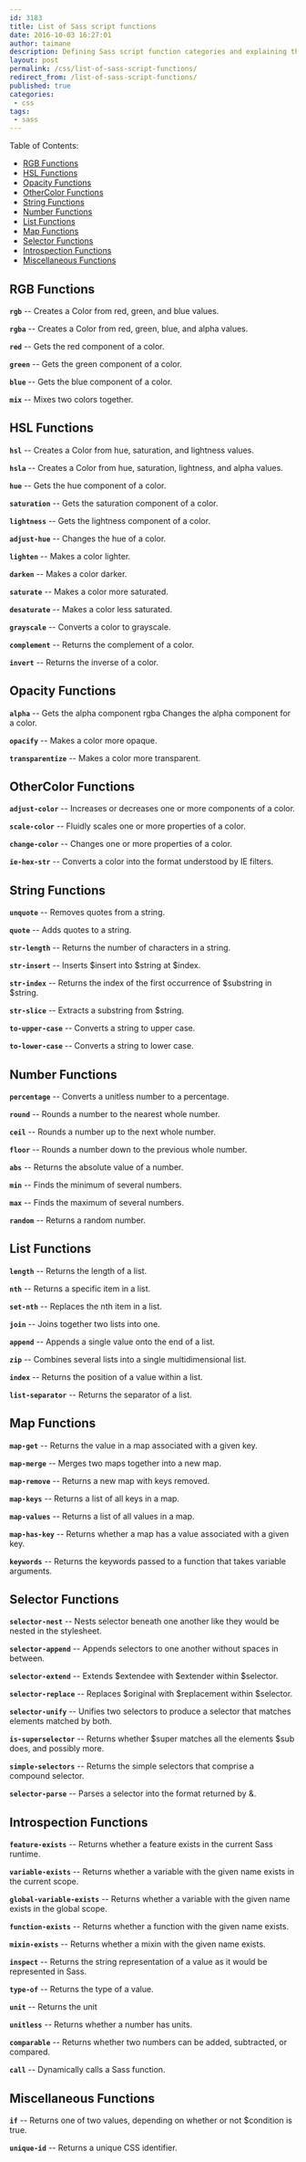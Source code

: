 ```yaml
---
id: 3183
title: List of Sass script functions
date: 2016-10-03 16:27:01
author: taimane
description: Defining Sass script function categories and explaining the functions in few words
layout: post
permalink: /css/list-of-sass-script-functions/
redirect_from: /list-of-sass-script-functions/
published: true
categories:
 - css
tags:
 - sass
---
```

Table of Contents:
- [RGB Functions](#rgb-functions)
- [HSL Functions](#hsl-functions)
- [Opacity Functions](#opacity-functions)
- [OtherColor Functions](#othercolor-functions)
- [String Functions](#string-functions)
- [Number Functions](#number-functions)
- [List Functions](#list-functions)
- [Map Functions](#map-functions)
- [Selector Functions](#selector-functions)
- [Introspection Functions](#introspection-functions)
- [Miscellaneous Functions](#miscellaneous-functions)
## RGB Functions

**`rgb`** -- Creates a Color from red, green, and blue values.

**`rgba`** -- Creates a Color from red, green, blue, and alpha values.

**`red`** -- Gets the red component of a color.

**`green`** -- Gets the green component of a color.

**`blue`** -- Gets the blue component of a color.

**`mix`** -- Mixes two colors together. 



## HSL Functions



**`hsl`** -- Creates a Color from hue, saturation, and lightness values.

**`hsla`** -- Creates a Color from hue, saturation, lightness, and alpha values.

**`hue`** -- Gets the hue component of a color.

**`saturation`** -- Gets the saturation component of a color.

**`lightness`** -- Gets the lightness component of a color.

**`adjust-hue`** -- Changes the hue of a color.

**`lighten`** -- Makes a color lighter.

**`darken`** -- Makes a color darker.

**`saturate`** -- Makes a color more saturated.

**`desaturate`** -- Makes a color less saturated.

**`grayscale`** -- Converts a color to grayscale.

**`complement`** -- Returns the complement of a color.

**`invert`** -- Returns the inverse of a color. 



## Opacity Functions



**`alpha`** -- Gets the alpha component rgba Changes the alpha component for a color.

**`opacify`** -- Makes a color more opaque.

**`transparentize`** -- Makes a color more transparent.



## OtherColor Functions



**`adjust-color`** -- Increases or decreases one or more components of a color.

**`scale-color`** -- Fluidly scales one or more properties of a color.

**`change-color`** -- Changes one or more properties of a color.

**`ie-hex-str`** -- Converts a color into the format understood by IE filters. 



## String Functions



**`unquote`** -- Removes quotes from a string.

**`quote`** -- Adds quotes to a string.

**`str-length`** -- Returns the number of characters in a string.

**`str-insert`** -- Inserts $insert into $string at $index.

**`str-index`** -- Returns the index of the first occurrence of $substring in $string.

**`str-slice`** -- Extracts a substring from $string.

**`to-upper-case`** -- Converts a string to upper case.

**`to-lower-case`** -- Converts a string to lower case.



## Number Functions



**`percentage`** -- Converts a unitless number to a percentage.

**`round`** -- Rounds a number to the nearest whole number.

**`ceil`** -- Rounds a number up to the next whole number.

**`floor`** -- Rounds a number down to the previous whole number.

**`abs`** -- Returns the absolute value of a number.

**`min`** -- Finds the minimum of several numbers.

**`max`** -- Finds the maximum of several numbers.

**`random`** -- Returns a random number.



## List Functions



**`length`** -- Returns the length of a list.

**`nth`** -- Returns a specific item in a list.

**`set-nth`** -- Replaces the nth item in a list.

**`join`** -- Joins together two lists into one.

**`append`** -- Appends a single value onto the end of a list.

**`zip`** -- Combines several lists into a single multidimensional list.

**`index`** -- Returns the position of a value within a list.

**`list-separator`** -- Returns the separator of a list.



## Map Functions



**`map-get`** -- Returns the value in a map associated with a given key.

**`map-merge`** -- Merges two maps together into a new map.

**`map-remove`** -- Returns a new map with keys removed.

**`map-keys`** -- Returns a list of all keys in a map.

**`map-values`** -- Returns a list of all values in a map.

**`map-has-key`** -- Returns whether a map has a value associated with a given key.

**`keywords`** -- Returns the keywords passed to a function that takes variable arguments.



## Selector Functions



**`selector-nest`** -- Nests selector beneath one another like they would be nested in the stylesheet.

**`selector-append`** -- Appends selectors to one another without spaces in between.

**`selector-extend`** -- Extends $extendee with $extender within $selector.

**`selector-replace`** -- Replaces $original with $replacement within $selector.

**`selector-unify`** -- Unifies two selectors to produce a selector that matches elements matched by both.

**`is-superselector`** -- Returns whether $super matches all the elements $sub does, and possibly more.

**`simple-selectors`** -- Returns the simple selectors that comprise a compound selector.

**`selector-parse`** -- Parses a selector into the format returned by &.





## Introspection Functions



**`feature-exists`** -- Returns whether a feature exists in the current Sass runtime.

**`variable-exists`** -- Returns whether a variable with the given name exists in the current scope.

**`global-variable-exists`** -- Returns whether a variable with the given name exists in the global scope.

**`function-exists`** -- Returns whether a function with the given name exists.

**`mixin-exists`** -- Returns whether a mixin with the given name exists.

**`inspect`** -- Returns the string representation of a value as it would be represented in Sass.

**`type-of`** -- Returns the type of a value.

**`unit`** -- Returns the unit 

**`unitless`** -- Returns whether a number has units.

**`comparable`** -- Returns whether two numbers can be added, subtracted, or compared.

**`call`** -- Dynamically calls a Sass function.







## Miscellaneous Functions



**`if`** -- Returns one of two values, depending on whether or not $condition is true.

**`unique-id`** -- Returns a unique CSS identifier. 

